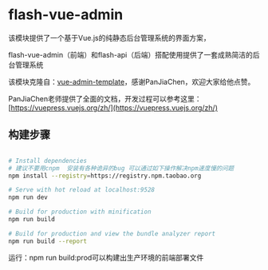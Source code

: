 # flash-vue-admin

该模块提供了一个基于Vue.js的纯静态后台管理系统的界面方案，

flash-vue-admin（前端）和flash-api（后端）搭配使用提供了一套成熟简洁的后台管理系统

该模块克隆自：[vue-admin-template](https://github.com/PanJiaChen/vue-admin-template)，感谢PanJiaChen，欢迎大家给他点赞。

PanJiaChen老师提供了全面的文档，开发过程可以参考这里：[https://vuepress.vuejs.org/zh/](https://vuepress.vuejs.org/zh/)
 
## 构建步骤

```bash 

# Install dependencies 
# 建议不要用cnpm  安装有各种诡异的bug 可以通过如下操作解决npm速度慢的问题
npm install --registry=https://registry.npm.taobao.org

# Serve with hot reload at localhost:9528
npm run dev

# Build for production with minification
npm run build

# Build for production and view the bundle analyzer report
npm run build --report
```


运行：npm run build:prod可以构建出生产环境的前端部署文件